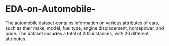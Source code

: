 # EDA-on-Automobile-
The automobile dataset contains information on various attributes of cars, such as their make, model, fuel type, engine displacement, horsepower, and price. The dataset includes a total of 205 instances, with 26 different attributes. 
